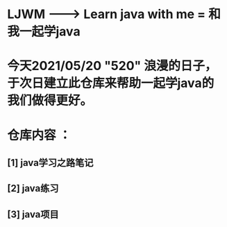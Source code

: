 # LJWM ---> Learn java with me = 和我一起学java

# 今天2021/05/20 "520" 浪漫的日子，于次日建立此仓库来帮助一起学java的我们做得更好。

# 仓库内容 ：
## [1] java学习之路笔记    
## [2] java练习
## [3] java项目
